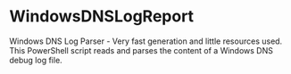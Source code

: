 # WindowsDNSLogReport
Windows DNS Log Parser - Very fast generation and little resources used. This PowerShell script reads and parses the content of a Windows DNS debug log file.
